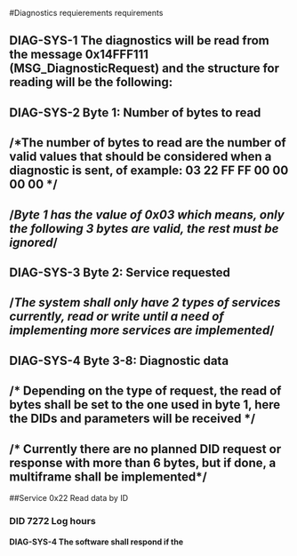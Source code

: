 #Diagnostics requierements requirements

## DIAG-SYS-1 The diagnostics will be read from the message 0x14FFF111 (MSG_DiagnosticRequest) and the structure for reading will be the following:
## DIAG-SYS-2 Byte 1: Number of bytes to read
## /*The number of bytes to read are the number of valid values that should be considered when a diagnostic is sent, of example: 03 22 FF FF 00 00 00 00 */
## /*Byte 1 has the value of 0x03 which means, only the following 3 bytes are valid, the rest must be ignored*/

## DIAG-SYS-3 Byte 2: Service requested
## /*The system shall only have 2 types of services currently, read or write until a need of implementing more services are implemented*/

## DIAG-SYS-4 Byte 3-8: Diagnostic data
## /* Depending on the type of request, the read of bytes shall be set to the one used in byte 1, here the DIDs and parameters will be received */
## /* Currently there are no planned DID request or response with more than 6 bytes, but if done, a multiframe shall be implemented*/

##Service 0x22 Read data by ID 
### DID 7272 Log hours
#### DIAG-SYS-4 The software shall respond if the 